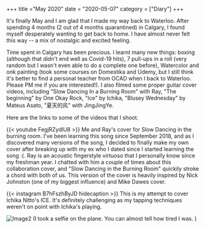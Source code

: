 
+++
title ="May 2020"
date = "2020-05-07"
category = ["Diary"]
+++


It's finally May and I am glad that I made my way back to Waterloo. After spending 4 months (2 out of 4 months quarantined) in Calgary, I found myself desperately wanting to get back to home. I have almost never felt this way -- a mix of nostalgic and excited feeling.  

Time spent in Calgary has been precious. I learnt many new things: boxing (although that didn't end well as Covid-19 hits), 7 pull-ups in a roll (very random but I wasn't even able to do a complete one before),  Watercolor and onk painting (took some courses on Domestika and Udemy, but I still think it's better to find a personal teacher from OCAD when I back to Waterloo. Please PM me if you are interested!). I also filmed some proper guitar cover videos, including "Slow Dancing In a Burning Room" with Ray, "The beginning" by One Okay Rock, "Ice" by Ichika, "Blusey Wednesday" by Mateus Asato, "夏天的风" with JingJingYe.   

Here are the links to some of the videos that I shoot. 

{{< youtube FegjRZydlU8 >}}
Me and Ray's cover for Slow Dancing in the burning room. I've been learning this song since September 2018, and as I discovered many versions of the song, I decided to finally make my own cover after breaking up with my ex who I dated since I started learning the song :(.  Ray is an acoustic fingerstyle virtuoso that I personally know since my freshman year. I chatted with him a couple of times about this collaboration cover, and "Slow Dancing in the Burning Room" quickily stroke a chord with both of us.  This version of the cover is heavily inspired by Nick Johnston (one of my biggest influence) and Mike Dawes cover. 


{{< instagram B7hFszhByJD hidecaption >}}
This is my attempt to cover Ichika Nitto's ICE. It's definitely challenging as my tapping techniques weren't on point with Ichika's playing. 


![Image2](/img/CalgarySelfie.jpeg) 
(I took a selfie on the plane. You can almost tell how tired I was. )
